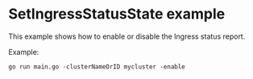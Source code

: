 # SetIngressStatusState example

This example shows how to enable or disable the Ingress status report.

Example: 

```
go run main.go -clusterNameOrID mycluster -enable
```